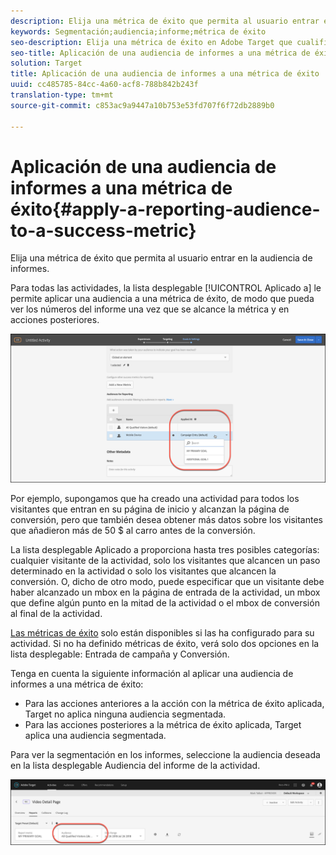 ```yaml
---
description: Elija una métrica de éxito que permita al usuario entrar en la audiencia de informes.
keywords: Segmentación;audiencia;informe;métrica de éxito
seo-description: Elija una métrica de éxito en Adobe Target que cualifique al usuario para la audiencia de informes.
seo-title: Aplicación de una audiencia de informes a una métrica de éxito en Adobe Target
solution: Target
title: Aplicación de una audiencia de informes a una métrica de éxito
uuid: cc485785-84cc-4a60-acf8-788b842b243f
translation-type: tm+mt
source-git-commit: c853ac9a9447a10b753e53fd707f6f72db2889b0

---
```



# Aplicación de una audiencia de informes a una métrica de éxito{#apply-a-reporting-audience-to-a-success-metric}

Elija una métrica de éxito que permita al usuario entrar en la audiencia de informes.

Para todas las actividades, la lista desplegable [!UICONTROL Aplicado a] le permite aplicar una audiencia a una métrica de éxito, de modo que pueda ver los números del informe una vez que se alcance la métrica y en acciones posteriores.

![](assets/success_metric.png)

Por ejemplo, supongamos que ha creado una actividad para todos los visitantes que entran en su página de inicio y alcanzan la página de conversión, pero que también desea obtener más datos sobre los visitantes que añadieron más de 50 $ al carro antes de la conversión.

La lista desplegable Aplicado a proporciona hasta tres posibles categorías: cualquier visitante de la actividad, solo los visitantes que alcancen un paso determinado en la actividad o solo los visitantes que alcancen la conversión. O, dicho de otro modo, puede especificar que un visitante debe haber alcanzado un mbox en la página de entrada de la actividad, un mbox que define algún punto en la mitad de la actividad o el mbox de conversión al final de la actividad.

[Las métricas de éxito](../c-activities/r-success-metrics/success-metrics.md#reference_D011575C85DA48E989A244593D9B9924) solo están disponibles si las ha configurado para su actividad. Si no ha definido métricas de éxito, verá solo dos opciones en la lista desplegable: Entrada de campaña y Conversión.

Tenga en cuenta la siguiente información al aplicar una audiencia de informes a una métrica de éxito:

* Para las acciones anteriores a la acción con la métrica de éxito aplicada, Target no aplica ninguna audiencia segmentada.
* Para las acciones posteriores a la métrica de éxito aplicada, Target aplica una audiencia segmentada.

Para ver la segmentación en los informes, seleccione la audiencia deseada en la lista desplegable Audiencia del informe de la actividad.

![](assets/reporting_audience_dropdown.png)

